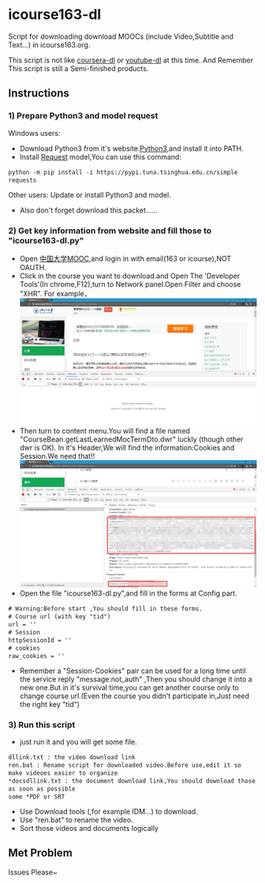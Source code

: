 # icourse163-dl
Script for downloading download MOOCs (include Video,Subtitle and Text...) in icourse163.org.

This script is not like [coursera-dl](https://github.com/coursera-dl/coursera-dl) or [youtube-dl](https://github.com/rg3/youtube-dl) at this time.
And Remember This script is still a Semi-finished products.
## Instructions
### 1) Prepare Python3 and model request
Windows users:
* Download Python3 from it's website:[Python3](https://www.python.org/downloads/),and install it into PATH.
* Install [Request](http://docs.python-requests.org/zh_CN/latest/user/install.html#install) model,You can use this command:
```
python -m pip install -i https://pypi.tuna.tsinghua.edu.cn/simple requests
```
Other users:
Update or install Python3 and model.

* Also don't forget download this packet......

### 2) Get key information from website and fill those to "icourse163-dl.py"
* Open [中国大学MOOC](http://www.icourse163.org/home.htm),and login in with email(163 or icourse),NOT OAUTH.
* Click in the course you want to download.and Open The 'Developer Tools'(In chrome,F12),turn to Network panel.Open Filter and choose "XHR".
For example，
![Announce box](./pic/QQ截图20170105132604.jpg)
* Then turn to content menu.You will find a file named "CourseBean.getLastLearnedMocTermDto.dwr" luckly (though other dwr is OK). In it's Header,We will find the information:Cookies and Session.We need that!!
![Find Cookie and Session](./pic/QQ截图20170105134052.jpg)
* Open the file "icourse163-dl.py",and fill in the forms at Config part.
```
# Warning:Before start ,You should fill in these forms.
# Course url (with key "tid")
url = ''
# Session
httpSessionId = ''
# cookies
raw_cookies = ''
```
* Remember a "Session-Cookies" pair can be used for a long time until the service reply "message:not_auth" ,Then you should change it into a new one.But in it's survival time,you can get another course only to change course url.(Even the course you didn't participate in,Just need the right key "tid")

### 3) Run this script
* just run it and you will get some file.
```
dllink.txt : the video download link
ren.bat : Rename script for downloaded video.Before use,edit it so make videoes easier to organize
*docsdllink.txt : the document download link,You should download those as soon as possible 
some *PDF or SRT
```
* Use Download tools (,for example IDM...) to download.
* Use "ren.bat" to rename the video.
* Sort those videos and documents logically

## Met Problem
Issues Please~